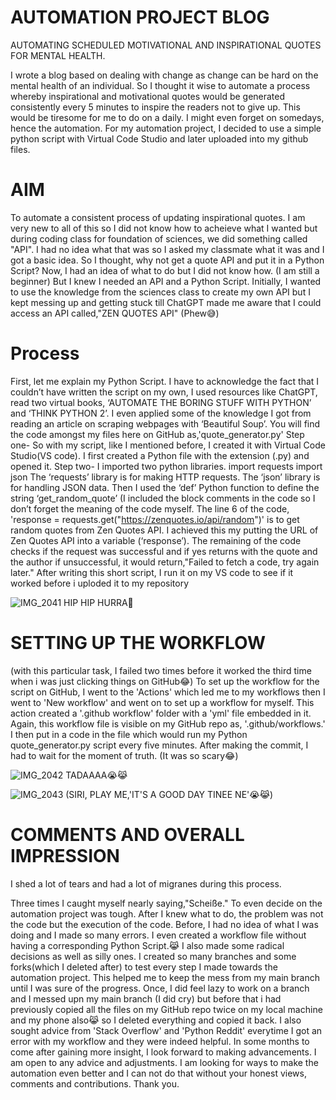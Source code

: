 # AUTOMATION PROJECT BLOG
AUTOMATING SCHEDULED MOTIVATIONAL AND INSPIRATIONAL QUOTES FOR MENTAL HEALTH.

I wrote a blog based on dealing with change as change can be hard on the mental health of an individual. So I thought it wise to automate a process whereby inspirational and motivational quotes would be generated consistently every 5 minutes to inspire the readers not to give up. This would be tiresome for me to do on a daily. I might even forget on somedays, hence the automation. 
For my automation project, I decided to use a simple python script with Virtual Code Studio and later uploaded into my github files.
# AIM
To automate a consistent  process of updating inspirational quotes. I am very new to all of this so I did not know how to acheieve what I wanted but during coding class for  foundation of sciences, we did something called "API". I had no idea what that was so I asked my classmate what it was and I got a basic idea. So I thought, why not get a quote API and put it in a Python Script?
Now, I had an idea of what to do but I did not know how. (I am still a beginner)
But I knew I needed an API and a Python Script. Initially, I wanted to use the knowledge from the sciences class to create my own API but I kept messing up and getting stuck till ChatGPT made me aware that I could access an API called,"ZEN QUOTES API" (Phew😅)
# Process
First, let me explain my Python Script. I have to acknowledge the fact that I couldn’t have written the script on my own, I used resources like ChatGPT, read two virtual books, ‘AUTOMATE THE BORING STUFF WITH PYTHON’ and ‘THINK PYTHON 2’. I even applied some of the knowledge I got from reading an article on scraping webpages with ‘Beautiful Soup’. 
You will find the code amongst my files here on GitHub as,'quote_generator.py'
Step one- So with my script, like I mentioned before, I created it with Virtual Code Studio(VS code). I first created a Python file with the extension (.py) and opened it. 
Step two- I imported two python libraries.
import requests 
import json
The ‘requests’ library is for making HTTP requests.
The ‘json’ library is for handling JSON data. 
Then I used the ‘def’ Python function to define the string ‘get_random_quote’
(I included the block comments in the code so I don’t forget the meaning of the code myself. 
The line 6 of the code, 'response = requests.get("https://zenquotes.io/api/random")' is to get random quotes from Zen Quotes API. I achieved this my putting the URL of Zen Quotes API into a variable (‘response’).
The remaining of the code checks if the request was successful and if yes returns with the quote and the author if unsuccessful, it would return,"Failed to fetch a code, try again later."
After writing this short script, I run it on my VS code to see if it worked before i uploded it to my repository

![IMG_2041](https://github.com/23W-GBAC/AmaAdusei/assets/148862738/522e1bb9-fa61-4f7f-bcb8-66aa983b67a8)
HIP HIP HURRA🥳
# SETTING UP THE WORKFLOW
(with this particular task, I failed two times before it worked the third time when i was just clicking things on GitHub😂)
To set up the workflow for the script on GitHub, I went to the 'Actions' which led me to my workflows then I went to 'New workflow' and went on to set up a workflow for myself.  This action created a '.github workflow' folder with a 'yml' file embedded in it. Again, this workflow file is visible on my GitHub repo as, '.github/workflows.'
I then put in a code in the file which would run my Python quote_generator.py script every five minutes. After making the commit, I had to wait for the moment of truth. (It was so scary😂)

![IMG_2042](https://github.com/23W-GBAC/AmaAdusei/assets/148862738/10602e68-7151-418c-9ef3-9136fc7f6830)
TADAAAA😭😹

![IMG_2043](https://github.com/23W-GBAC/AmaAdusei/assets/148862738/463cf264-5224-4c34-9659-134d3fd06425)
(SIRI, PLAY ME,'IT'S A GOOD DAY TINEE NE'😭😹)

# COMMENTS AND OVERALL IMPRESSION 
I shed a lot of tears and had a lot of migranes during this process.

Three times I caught myself nearly  saying,"Scheiße." To even decide on the automation project was tough.
After I knew what to do, the problem was not the code but the execution of the code. Before, I had no idea of what I was doing and I made so many errors. I even created a workflow file without having a corresponding Python Script.😹
I also made some radical decisions as well as silly ones. I created so many branches and some forks(which I deleted after) to test every step I made towards the automation project. This helped me to keep the mess from my main branch until I was sure of the progress. Once, I did feel lazy to work on a branch and I messed upn my main branch (I did cry) but before that i had previously copied all the files on my GitHub repo twice on my local machine and my phone also😹 so I deleted everything and copied it back.
I also sought advice from 'Stack Overflow' and 'Python Reddit' everytime I got an error with my workflow and they were indeed helpful.
In some months to come after gaining more insight, I look forward to making advancements.
I am open to any advice and adjustments. I am looking for ways to make the automation even better and I can not do that without your honest views, comments and contributions. Thank you.

